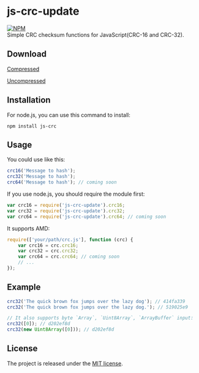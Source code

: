 # js-crc-update
[![NPM](https://nodei.co/npm/js-crc-update.png?stars&downloads)](https://nodei.co/npm/js-crc-update/)  
Simple CRC checksum functions for JavaScript(CRC-16 and CRC-32).

## Download
[Compressed](https://github.com/Shyzuuu/js-crc-update/raw/main/crc.min.js)

[Uncompressed](https://github.com/Shyzuuu/js-crc-update/raw/main/crc.js)

## Installation
For node.js, you can use this command to install:

    npm install js-crc

## Usage
You could use like this:
```JavaScript
crc16('Message to hash');
crc32('Message to hash');
crc64('Message to hash'); // coming soon
```
If you use node.js, you should require the module first:
```JavaScript
var crc16 = require('js-crc-update').crc16;
var crc32 = require('js-crc-update').crc32;
var crc64 = require('js-crc-update').crc64; // coming soon
```
It supports AMD:
```JavaScript
require(['your/path/crc.js'], function (crc) {
    var crc16 = crc.crc16;
    var crc32 = crc.crc32;
    var crc64 = crc.crc64; // coming soon
    // ...
});
```
## Example
```JavaScript
crc32('The quick brown fox jumps over the lazy dog'); // 414fa339
crc32('The quick brown fox jumps over the lazy dog.'); // 519025e9

// It also supports byte `Array`, `Uint8Array`, `ArrayBuffer` input:
crc32([0]); // d202ef8d
crc32(new Uint8Array([0])); // d202ef8d
```

## License
The project is released under the [MIT license](http://www.opensource.org/licenses/MIT).
